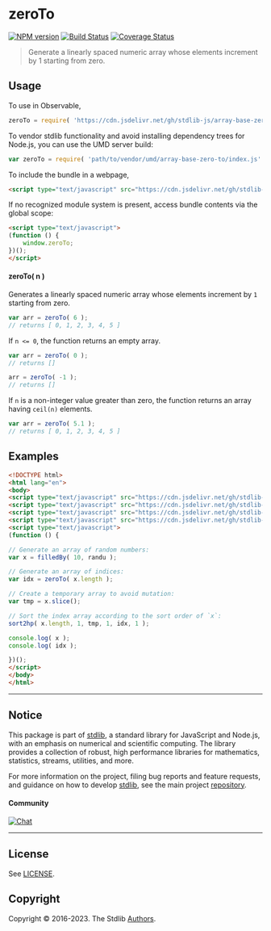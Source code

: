 <!--

@license Apache-2.0

Copyright (c) 2022 The Stdlib Authors.

Licensed under the Apache License, Version 2.0 (the "License");
you may not use this file except in compliance with the License.
You may obtain a copy of the License at

   http://www.apache.org/licenses/LICENSE-2.0

Unless required by applicable law or agreed to in writing, software
distributed under the License is distributed on an "AS IS" BASIS,
WITHOUT WARRANTIES OR CONDITIONS OF ANY KIND, either express or implied.
See the License for the specific language governing permissions and
limitations under the License.

-->

# zeroTo

[![NPM version][npm-image]][npm-url] [![Build Status][test-image]][test-url] [![Coverage Status][coverage-image]][coverage-url] <!-- [![dependencies][dependencies-image]][dependencies-url] -->

> Generate a linearly spaced numeric array whose elements increment by 1 starting from zero.



<section class="usage">

## Usage

To use in Observable,

```javascript
zeroTo = require( 'https://cdn.jsdelivr.net/gh/stdlib-js/array-base-zero-to@umd/browser.js' )
```

To vendor stdlib functionality and avoid installing dependency trees for Node.js, you can use the UMD server build:

```javascript
var zeroTo = require( 'path/to/vendor/umd/array-base-zero-to/index.js' )
```

To include the bundle in a webpage,

```html
<script type="text/javascript" src="https://cdn.jsdelivr.net/gh/stdlib-js/array-base-zero-to@umd/browser.js"></script>
```

If no recognized module system is present, access bundle contents via the global scope:

```html
<script type="text/javascript">
(function () {
    window.zeroTo;
})();
</script>
```

#### zeroTo( n )

Generates a linearly spaced numeric array whose elements increment by `1` starting from zero.

```javascript
var arr = zeroTo( 6 );
// returns [ 0, 1, 2, 3, 4, 5 ]
```

If `n <= 0`, the function returns an empty array.

```javascript
var arr = zeroTo( 0 );
// returns []

arr = zeroTo( -1 );
// returns []
```

If `n` is a non-integer value greater than zero, the function returns an array having `ceil(n)` elements.

```javascript
var arr = zeroTo( 5.1 );
// returns [ 0, 1, 2, 3, 4, 5 ]
```

</section>

<!-- /.usage -->

<section class="notes">

</section>

<!-- /.notes -->

<section class="examples">

## Examples

<!-- eslint no-undef: "error" -->

```html
<!DOCTYPE html>
<html lang="en">
<body>
<script type="text/javascript" src="https://cdn.jsdelivr.net/gh/stdlib-js/blas-ext-base-gsort2hp@umd/browser.js"></script>
<script type="text/javascript" src="https://cdn.jsdelivr.net/gh/stdlib-js/array-base-filled-by@umd/browser.js"></script>
<script type="text/javascript" src="https://cdn.jsdelivr.net/gh/stdlib-js/random-base-randu@umd/browser.js"></script>
<script type="text/javascript" src="https://cdn.jsdelivr.net/gh/stdlib-js/array-base-zero-to@umd/browser.js"></script>
<script type="text/javascript">
(function () {

// Generate an array of random numbers:
var x = filledBy( 10, randu );

// Generate an array of indices:
var idx = zeroTo( x.length );

// Create a temporary array to avoid mutation:
var tmp = x.slice();

// Sort the index array according to the sort order of `x`:
sort2hp( x.length, 1, tmp, 1, idx, 1 );

console.log( x );
console.log( idx );

})();
</script>
</body>
</html>
```

</section>

<!-- /.examples -->

<!-- Section for related `stdlib` packages. Do not manually edit this section, as it is automatically populated. -->

<section class="related">

</section>

<!-- /.related -->

<!-- Section for all links. Make sure to keep an empty line after the `section` element and another before the `/section` close. -->


<section class="main-repo" >

* * *

## Notice

This package is part of [stdlib][stdlib], a standard library for JavaScript and Node.js, with an emphasis on numerical and scientific computing. The library provides a collection of robust, high performance libraries for mathematics, statistics, streams, utilities, and more.

For more information on the project, filing bug reports and feature requests, and guidance on how to develop [stdlib][stdlib], see the main project [repository][stdlib].

#### Community

[![Chat][chat-image]][chat-url]

---

## License

See [LICENSE][stdlib-license].


## Copyright

Copyright &copy; 2016-2023. The Stdlib [Authors][stdlib-authors].

</section>

<!-- /.stdlib -->

<!-- Section for all links. Make sure to keep an empty line after the `section` element and another before the `/section` close. -->

<section class="links">

[npm-image]: http://img.shields.io/npm/v/@stdlib/array-base-zero-to.svg
[npm-url]: https://npmjs.org/package/@stdlib/array-base-zero-to

[test-image]: https://github.com/stdlib-js/array-base-zero-to/actions/workflows/test.yml/badge.svg?branch=main
[test-url]: https://github.com/stdlib-js/array-base-zero-to/actions/workflows/test.yml?query=branch:main

[coverage-image]: https://img.shields.io/codecov/c/github/stdlib-js/array-base-zero-to/main.svg
[coverage-url]: https://codecov.io/github/stdlib-js/array-base-zero-to?branch=main

<!--

[dependencies-image]: https://img.shields.io/david/stdlib-js/array-base-zero-to.svg
[dependencies-url]: https://david-dm.org/stdlib-js/array-base-zero-to/main

-->

[chat-image]: https://img.shields.io/gitter/room/stdlib-js/stdlib.svg
[chat-url]: https://app.gitter.im/#/room/#stdlib-js_stdlib:gitter.im

[stdlib]: https://github.com/stdlib-js/stdlib

[stdlib-authors]: https://github.com/stdlib-js/stdlib/graphs/contributors

[umd]: https://github.com/umdjs/umd
[es-module]: https://developer.mozilla.org/en-US/docs/Web/JavaScript/Guide/Modules

[deno-url]: https://github.com/stdlib-js/array-base-zero-to/tree/deno
[umd-url]: https://github.com/stdlib-js/array-base-zero-to/tree/umd
[esm-url]: https://github.com/stdlib-js/array-base-zero-to/tree/esm
[branches-url]: https://github.com/stdlib-js/array-base-zero-to/blob/main/branches.md

[stdlib-license]: https://raw.githubusercontent.com/stdlib-js/array-base-zero-to/main/LICENSE

</section>

<!-- /.links -->
